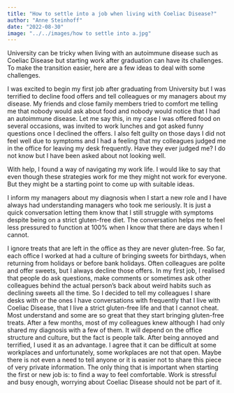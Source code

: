 ```yaml
---
title: "How to settle into a job when living with Coeliac Disease?"
author: "Anne Steinhoff"
date: "2022-08-30"
image: "../../images/how to settle into a.jpg"
---
```


University can be tricky when living with an autoimmune disease such as Coeliac Disease but starting work after graduation can have its challenges. To make the transition easier, here are a few ideas to deal with some challenges.

I was excited to begin my first job after graduating from University but I was terrified to decline food offers and tell colleagues or my managers about my disease. My friends and close family members tried to comfort me telling me that nobody would ask about food and nobody would notice that I had an autoimmune disease. Let me say this, in my case I was offered food on several occasions, was invited to work lunches and got asked funny questions once I declined the offers. I also felt guilty on those days I did not feel well due to symptoms and I had a feeling that my colleagues judged me in the office for leaving my desk frequently. Have they ever judged me? I do not know but I have been asked about not looking well. 

With help, I found a way of navigating my work life. I would like to say that even though these strategies work for me they might not work for everyone. But they might be a starting point to come up with suitable ideas. 

I inform my managers about my diagnosis when I start a new role and I have always had understanding managers who took me seriously. It is just a quick conversation letting them know that I still struggle with symptoms despite being on a strict gluten-free diet. The conversation helps me to feel less pressured to function at 100% when I know that there are days when I cannot. 

I ignore treats that are left in the office as they are never gluten-free. So far, each office I worked at had a culture of bringing sweets for birthdays, when returning from holidays or before bank holidays. Often colleagues are polite and offer sweets, but I always decline those offers. In my first job, I realised that people do ask questions, make comments or sometimes ask other colleagues behind the actual person’s back about weird habits such as declining sweets all the time. So I decided to tell my colleagues I share desks with or the ones I have conversations with frequently that I live with Coeliac Disease, that I live a strict gluten-free life and that I cannot cheat. Most understand and some are so great that they start bringing gluten-free treats. After a few months, most of my colleagues knew although I had only shared my diagnosis with a few of them. It will depend on the office structure and culture, but the fact is people talk. After being annoyed and terrified, I used it as an advantage. I agree that it can be difficult at some workplaces and unfortunately, some workplaces are not that open. Maybe there is not even a need to tell anyone or it is easier not to share this piece of very private information. The only thing that is important when starting the first or new job is: to find a way to feel comfortable. Work is stressful and busy enough, worrying about Coeliac Disease should not be part of it.
